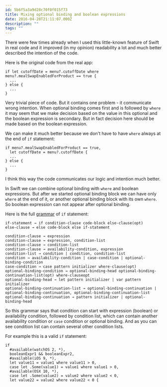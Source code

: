 ```yaml
---
id: 5b6f5a3a9d28c70f0f015f73
title: Mixing optional binding and boolean expressions
date: 2016-04-28T21:11:07.000Z
description: ""
tags: ""
---
```


There were few times already when I used this little-known feature of Swift in real code and it improved (in my opinion) readability a lot and much better described the intention of the code.

<!-- description -->

Here is the original code from the real app:

    if let cutoffDate = menu?.cutoffDate where menu?.mealSwapEnabledForProduct == true {
      ...
    } else {
      ...
    }

Very trivial piece of code. But it contains one problem - it communicate wrong intention. When optional binding comes first and is followed by `where` it may seem that we make decision based on the value in this optional and the boolean expression is secondary. But in fact decision here should be made based on the boolean expression.

We can make it much better because we don't have to have `where` always at the end of `if` statement:

    if menu?.mealSwapEnabledForProduct == true,
      let cutoffDate = menu?.cutoffDate {
      ...
    } else {
      ...
    }

I think this way the code communicates our logic and intention much better.

In Swift we can combine optional binding with `where` and boolean expressions. But after we started optional binding block we can have only `where` at the end of it, or another optional binding block with its own `where`. So boolean expression can not appear after optional binding.

Here is the full [grammar](https://developer.apple.com/library/ios/documentation/Swift/Conceptual/Swift_Programming_Language/Statements.html#//apple_ref/swift/grammar/optional-binding-head) of `if` statement:

    if-statement → if­ condition-clause ­code-block­ else-clause(opt­)
    else-clause → else­ code-block­ else­ if-statement­
    
    condition-clause → expression­
    condition-clause → expression­,­ condition-list­
    condition-clause → condition-list­
    condition-clause → availability-condition­, ­expression­
    condition-list → condition­ | condition­,­ condition-list­
    condition → availability-condition­ | case-condition­ | optional-binding-condition­
    case-condition → case ­pattern­ initializer­ where-clause(­opt)­
    optional-binding-condition → optional-binding-head­ optional-binding-continuation-list­(opt) ­where-clause­opt­
    optional-binding-head → let­ pattern­ initializer­ | var ­pattern initializer­
    optional-binding-continuation-list → optional-binding-continuation­ | optional-binding-continuation­, ­optional-binding-continuation-list­
    optional-binding-continuation → pattern ­initializer­ | optional-binding-head­

So this grammar says that condition can start with expression (boolean) or availability condition, followed by condition list, which can contain another availability condition or `case` condition or optional binding. And as you can see condition list can contain several other condition lists.

For example this is a valid `if` statement:

    if
      #available(watchOS 2, *), 
      booleanExpr1 && booleanExpr2, 
      #available(iOS 9, *), 
      let value11 = value1 where value11 > 0,
      case let .Some(value1) = value1 where value1 > 0,
      #available(OSX 10, *), 
      case let .Some(value2) = value2 where value2 < 0,
      let value22 = value2 where value22 < 0 {
